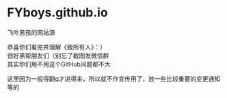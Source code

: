# FYboys.github.io
飞叶男孩的网站源

恭喜你们看完并理解《致所有人》：）\
很好黑帮朋友们（别忘了截图发微信群\
其实你们用不用这个GitHub问题都不大

这里因为一般得翻q才进得来，所以就不作宣传用了，放一些比较重要的变更通知等的
